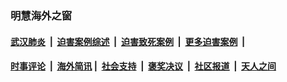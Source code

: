 
### 明慧海外之窗

####  [武汉肺炎](indexes/365.md?t=05130101) &nbsp;|&nbsp;  [迫害案例综述](indexes/328.md?t=05130101) &nbsp;|&nbsp; [迫害致死案例](indexes/277.md?t=05130101)  &nbsp;|&nbsp; [更多迫害案例](indexes/81.md?t=05130101)  &nbsp;|&nbsp; 
####  [时事评论](indexes/19.md?t=05130101) &nbsp;|&nbsp; [海外简讯](indexes/245.md?t=05130101)&nbsp;|&nbsp;  [社会支持](indexes/140.md?t=05130101) &nbsp;|&nbsp; [褒奖决议](indexes/282.md?t=05130101) &nbsp;|&nbsp; [社区报道](indexes/91.md?t=05130101)  &nbsp;|&nbsp; [天人之间](indexes/78.md?t=05130101) 

